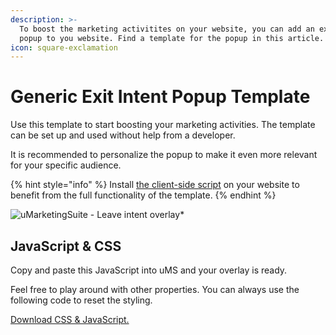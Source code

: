 ```yaml
---
description: >-
  To boost the marketing activitites on your website, you can add an exit intent
  popup to you website. Find a template for the popup in this article.
icon: square-exclamation
---
```


# Generic Exit Intent Popup Template

Use this template to start boosting your marketing activities. The template can be set up and used without help from a developer.

It is recommended to personalize the popup to make it even more relevant for your specific audience.

{% hint style="info" %}
Install [the client-side script](../../../../../analytics/clientside-events-and-additional-javascript-files/additional-measurements-with-our-ums-analytics-scripts/) on your website to benefit from the full functionality of the template.
{% endhint %}

![uMarketingSuite - Leave intent overlay]()\*

## JavaScript & CSS

Copy and paste this JavaScript into uMS and your overlay is ready.

Feel free to play around with other properties. You can always use the following code to reset the styling.

[Download CSS & JavaScript.](../../../../../media/kxmpljfv/ums-exit-intent-overlay.zip)
